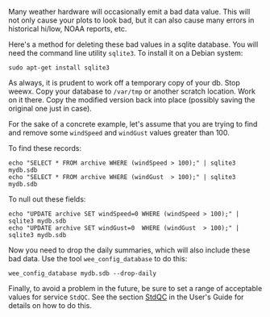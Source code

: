Many weather hardware will occasionally emit a bad data value. This will not only cause your plots to look bad, but it can also cause many errors in historical hi/low, NOAA reports, etc.

Here's a method for deleting these bad values in a sqlite database. You will need the command line utility `sqlite3`. To install it on a Debian system:

    sudo apt-get install sqlite3

As always, it is prudent to work off a temporary copy of your db.  Stop weewx.  Copy your database to `/var/tmp` or another scratch location.  Work on it there.  Copy the modified version back into place (possibly saving the original one just in case).

For the sake of a concrete example, let's assume that you are trying to find and remove some `windSpeed` and `windGust` values greater than 100.

To find these records:
~~~~~
echo "SELECT * FROM archive WHERE (windSpeed > 100);" | sqlite3 mydb.sdb
echo "SELECT * FROM archive WHERE (windGust  > 100);" | sqlite3 mydb.sdb
~~~~~

To null out these fields:
~~~~~
echo "UPDATE archive SET windSpeed=0 WHERE (windSpeed > 100);" | sqlite3 mydb.sdb
echo "UPDATE archive SET windGust=0  WHERE (windGust  > 100);" | sqlite3 mydb.sdb
~~~~~

Now you need to drop the daily summaries, which will also include these bad data. Use the tool `wee_config_database` to do this:

    wee_config_database mydb.sdb --drop-daily

Finally, to avoid a problem in the future, be sure to set a range of acceptable values for service `StdQC`. See the section [StdQC](http://weewx.com/docs/usersguide.htm#StdQC) in the User's Guide for details on how to do this.
